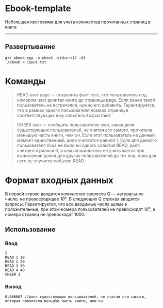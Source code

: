 # Ebook-template
  Небольшая программа для учета количества прочитанных страниц в книге
***

## Развертывание
```
g++ ebook.cpp -o ebook -std=c++17 -O3
./ebook < input.txt
```
# Команды

>READ user page — сохранить факт того, что пользователь под номером user дочитал книгу до страницы page. Если ранее такой пользователь не встречался, нужно его добавить. Гарантируется, что в рамках одного пользователя номера страниц в соответствующих ему событиях возрастают.

>CHEER user — сообщить пользователю user, какая доля существующих пользователей, не считая его самого, прочитала меньшую часть книги, чем он. Если этот пользователь на данный момент единственный, доля считается равной 1. Если для данного пользователя пока не было ни одного события READ, доля считается равной 0, а сам пользователь не учитывается при вычислении долей для других пользователей до тех пор, пока для него не случится событие READ.

# Формат входных данных
В первой строке вводится количество запросов Q — натуральное число, не превосходящее 10⁶. В следующих Q строках вводятся запросы. Гарантируется, что все вводимые числа целые и положительные, при этом номера пользователей не превосходят 10⁵, а номера страниц не превосходят 1000.

## Использование
### Ввод
```
5
READ 1 10
READ 2 20
READ 3 30
READ 4 40
CHEER 3 
```
### Вывод
```
0.666667 //доля существующих пользователей, не считая его самого, которая прочитала меньшую часть книги, чем он.
```
